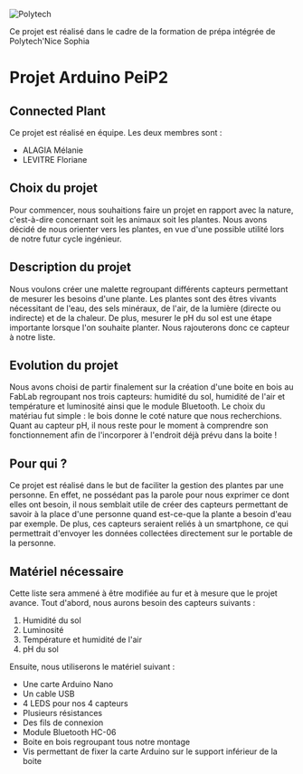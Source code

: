 ![Polytech](http://www.polytechnice.fr/jahia/jsp/jahia/templates/inc/img/polytech_nice-sophia.png) 

Ce projet est réalisé dans le cadre de la formation de prépa intégrée de Polytech'Nice Sophia

<h1>Projet Arduino PeiP2</h1>

<h2>Connected Plant</h2>

Ce projet est réalisé en équipe. Les deux membres sont :
<ul>
<li>ALAGIA Mélanie</li>
<li>LEVITRE Floriane</li>
</ul>

<h2>Choix du projet</h2>
Pour commencer, nous souhaitions faire un projet en rapport avec la nature, c'est-à-dire concernant soit les animaux soit les plantes. Nous avons décidé de nous orienter vers les plantes, en vue d'une possible utilité lors de notre futur cycle ingénieur. 

<h2>Description du projet</h2>
Nous voulons créer une malette regroupant différents capteurs permettant de mesurer les besoins d'une plante. 
Les plantes sont des êtres vivants nécessitant de l'eau, des sels minéraux, de l'air, de la lumière (directe ou indirecte) et de la chaleur. De plus, mesurer le pH du sol est une étape importante lorsque l'on souhaite planter. Nous rajouterons donc ce capteur à notre liste. 

<h2>Evolution du projet</h2>
Nous avons choisi de partir finalement sur la création d'une boite en bois au FabLab regroupant nos trois capteurs: humidité du sol, humidité de l'air et température et luminosité ainsi que le module Bluetooth. Le choix du matériau fut simple : le bois donne le coté nature que nous recherchions. Quant au capteur pH, il nous reste pour le moment à comprendre son fonctionnement afin de l'incorporer à l'endroit déjà prévu dans la boite ! 

<h2>Pour qui ?</h2>
Ce projet est réalisé dans le but de faciliter la gestion des plantes par une personne. En effet, ne possédant pas la parole pour nous exprimer ce dont elles ont besoin, il nous semblait utile de créer des capteurs permettant de savoir à la place d'une personne quand est-ce-que la plante a besoin d'eau par exemple. De plus, ces capteurs seraient reliés à un smartphone, ce qui permettrait d'envoyer les données collectées directement sur le portable de la personne. 

<h2>Matériel nécessaire</h2>
Cette liste sera ammené à être modifiée au fur et à mesure que le projet avance. 
Tout d'abord, nous aurons besoin des capteurs suivants : 
<ol>
<li>Humidité du sol</li>
<li>Luminosité</li>
<li>Température et humidité de l'air</li>
<li>pH du sol</li>
</ol>

Ensuite, nous utiliserons le matériel suivant : 
<ul>
<li>Une carte Arduino Nano</li>
<li>Un cable USB</li>
<li>4 LEDS pour nos 4 capteurs</li>
<li>Plusieurs résistances</li>
<li>Des fils de connexion</li>
<li>Module Bluetooth HC-06</li>
<li>Boite en bois regroupant tous notre montage</li>
<li>Vis permettant de fixer la carte Arduino sur le support inférieur de la boite</li>
</ul>
